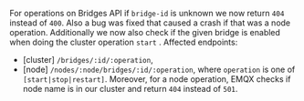 For operations on Bridges API if `bridge-id` is unknown we now return `404`
instead of `400`. Also a bug was fixed that caused a crash if that was a node
operation. Additionally we now also check if the given bridge is enabled when
doing the cluster operation `start` . Affected endpoints:
 * [cluster] `/bridges/:id/:operation`,
 * [node] `/nodes/:node/bridges/:id/:operation`, where `operation` is one of
`[start|stop|restart]`.
Moreover, for a node operation, EMQX checks if node name is in our cluster and
return `404` instead of `501`.
